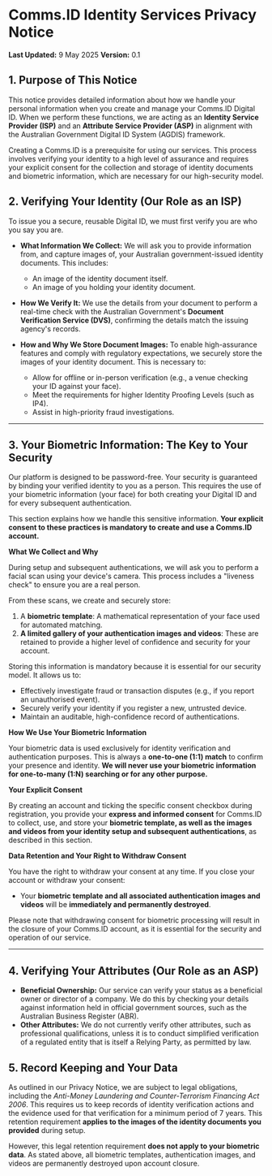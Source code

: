 # **Comms.ID Identity Services Privacy Notice**

**Last Updated:** 9 May 2025
**Version:** 0.1

## **1. Purpose of This Notice**

This notice provides detailed information about how we handle your personal information when you create and manage your Comms.ID Digital ID. When we perform these functions, we are acting as an **Identity Service Provider (ISP)** and an **Attribute Service Provider (ASP)** in alignment with the Australian Government Digital ID System (AGDIS) framework.

Creating a Comms.ID is a prerequisite for using our services. This process involves verifying your identity to a high level of assurance and requires your explicit consent for the collection and storage of identity documents and biometric information, which are necessary for our high-security model.

## **2. Verifying Your Identity (Our Role as an ISP)**

To issue you a secure, reusable Digital ID, we must first verify you are who you say you are.

- **What Information We Collect:** We will ask you to provide information from, and capture images of, your Australian government-issued identity documents. This includes:

  - An image of the identity document itself.
  - An image of you holding your identity document.

- **How We Verify It:** We use the details from your document to perform a real-time check with the Australian Government's **Document Verification Service (DVS)**, confirming the details match the issuing agency's records.

- **How and Why We Store Document Images:** To enable high-assurance features and comply with regulatory expectations, we securely store the images of your identity document. This is necessary to:
  - Allow for offline or in-person verification (e.g., a venue checking your ID against your face).
  - Meet the requirements for higher Identity Proofing Levels (such as IP4).
  - Assist in high-priority fraud investigations.

---

## **3. Your Biometric Information: The Key to Your Security**

Our platform is designed to be password-free. Your security is guaranteed by binding your verified identity to you as a person. This requires the use of your biometric information (your face) for both creating your Digital ID and for every subsequent authentication.

This section explains how we handle this sensitive information. **Your explicit consent to these practices is mandatory to create and use a Comms.ID account.**

**What We Collect and Why**

During setup and subsequent authentications, we will ask you to perform a facial scan using your device's camera. This process includes a "liveness check" to ensure you are a real person.

From these scans, we create and securely store:

1. A **biometric template**: A mathematical representation of your face used for automated matching.
2. **A limited gallery of your authentication images and videos**: These are retained to provide a higher level of confidence and security for your account.

Storing this information is mandatory because it is essential for our security model. It allows us to:

- Effectively investigate fraud or transaction disputes (e.g., if you report an unauthorised event).
- Securely verify your identity if you register a new, untrusted device.
- Maintain an auditable, high-confidence record of authentications.

**How We Use Your Biometric Information**

Your biometric data is used exclusively for identity verification and authentication purposes. This is always a **one-to-one (1:1) match** to confirm your presence and identity. **We will never use your biometric information for one-to-many (1:N) searching or for any other purpose.**

**Your Explicit Consent**

By creating an account and ticking the specific consent checkbox during registration, you provide your **express and informed consent** for Comms.ID to collect, use, and store your **biometric template, as well as the images and videos from your identity setup and subsequent authentications**, as described in this section.

**Data Retention and Your Right to Withdraw Consent**

You have the right to withdraw your consent at any time. If you close your account or withdraw your consent:

- Your **biometric template and all associated authentication images and videos** will be **immediately and permanently destroyed**.

Please note that withdrawing consent for biometric processing will result in the closure of your Comms.ID account, as it is essential for the security and operation of our service.

---

## **4. Verifying Your Attributes (Our Role as an ASP)**

- **Beneficial Ownership:** Our service can verify your status as a beneficial owner or director of a company. We do this by checking your details against information held in official government sources, such as the Australian Business Register (ABR).
- **Other Attributes:** We do not currently verify other attributes, such as professional qualifications, unless it is to conduct simplified verification of a regulated entity that is itself a Relying Party, as permitted by law.

## **5. Record Keeping and Your Data**

As outlined in our Privacy Notice, we are subject to legal obligations, including the _Anti-Money Laundering and Counter-Terrorism Financing Act 2006_. This requires us to keep records of identity verification actions and the evidence used for that verification for a minimum period of 7 years. This retention requirement **applies to the images of the identity documents you provided** during setup.

However, this legal retention requirement **does not apply to your biometric data**. As stated above, all biometric templates, authentication images, and videos are permanently destroyed upon account closure.
